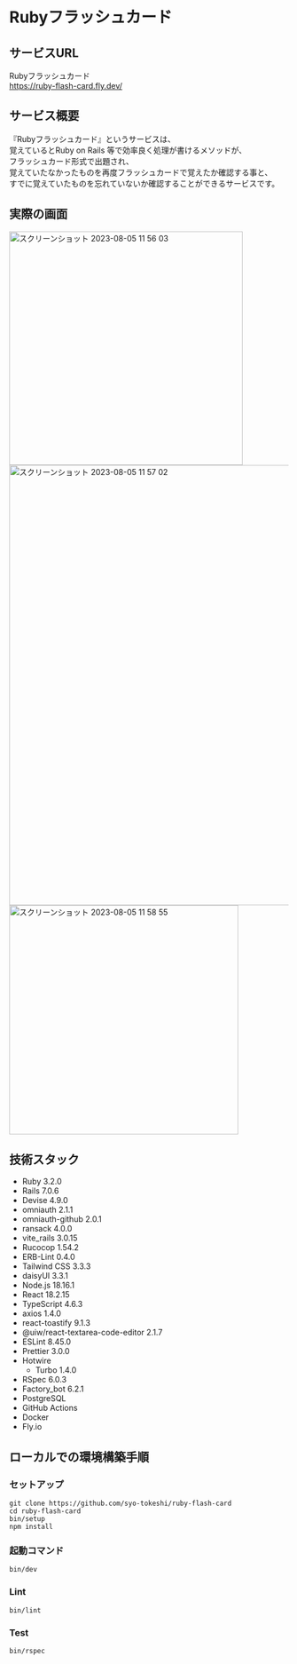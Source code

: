# Rubyフラッシュカード
## サービスURL

Rubyフラッシュカード  
https://ruby-flash-card.fly.dev/

## サービス概要
『Rubyフラッシュカード』というサービスは、  
覚えているとRuby on Rails 等で効率良く処理が書けるメソッドが、  
フラッシュカード形式で出題され、  
覚えていたなかったものを再度フラッシュカードで覚えたか確認する事と、  
すでに覚えていたものを忘れていないか確認することができるサービスです。

## 実際の画面
<img width="421" alt="スクリーンショット 2023-08-05 11 56 03" src="https://github.com/syo-tokeshi/ruby-flash-card/assets/54713809/81dd1268-f9e7-4a22-84ff-4c37a3feed61">
<img width="793" alt="スクリーンショット 2023-08-05 11 57 02" src="https://github.com/syo-tokeshi/ruby-flash-card/assets/54713809/f4351097-a7d2-4000-b04d-19e242d59575">
<img width="413" alt="スクリーンショット 2023-08-05 11 58 55" src="https://github.com/syo-tokeshi/ruby-flash-card/assets/54713809/2ca5ca14-5552-4bd8-b96d-5d840343669c">

## 技術スタック
- Ruby 3.2.0
- Rails 7.0.6
- Devise 4.9.0
- omniauth 2.1.1
- omniauth-github 2.0.1
- ransack 4.0.0
- vite_rails 3.0.15
- Rucocop 1.54.2
- ERB-Lint 0.4.0
- Tailwind CSS 3.3.3
- daisyUI 3.3.1
- Node.js 18.16.1
- React 18.2.15
- TypeScript 4.6.3
- axios 1.4.0
- react-toastify 9.1.3
- @uiw/react-textarea-code-editor 2.1.7
- ESLint 8.45.0
- Prettier 3.0.0
- Hotwire
  - Turbo 1.4.0
- RSpec 6.0.3
- Factory_bot 6.2.1
- PostgreSQL
- GitHub Actions
- Docker
- Fly.io

## ローカルでの環境構築手順
### セットアップ
```
git clone https://github.com/syo-tokeshi/ruby-flash-card
cd ruby-flash-card
bin/setup
npm install
```

### 起動コマンド
```
bin/dev
```

### Lint
```
bin/lint
```

### Test
```
bin/rspec
```
